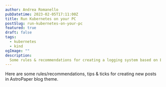```yaml
---
author: Andrea Romanello
pubDatetime: 2023-02-05T17:11:00Z
title: Run Kubernetes on your PC
postSlug: run-kubernetes-on-your-pc
featured: true
draft: false
tags:
  - kubernetes
  - kind
ogImage: ""
description:
  Some rules & recommendations for creating a logging system based on Elastisearch, Fluentbit and Kibana
---
```


Here are some rules/recommendations, tips & ticks for creating new posts in AstroPaper blog theme.